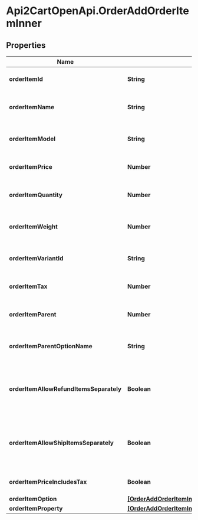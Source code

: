 # Api2CartOpenApi.OrderAddOrderItemInner

## Properties

Name | Type | Description | Notes
------------ | ------------- | ------------- | -------------
**orderItemId** | **String** | Defines orders specified by order item id | 
**orderItemName** | **String** | Defines orders specified by order item name | 
**orderItemModel** | **String** | Defines orders specified by order item model | [optional] 
**orderItemPrice** | **Number** | Defines orders specified by order item price | 
**orderItemQuantity** | **Number** | Defines orders specified by order item quantity | 
**orderItemWeight** | **Number** | Defines orders specified by order item weight | [optional] 
**orderItemVariantId** | **String** | Ordered product variant. Where x is order item ID | [optional] 
**orderItemTax** | **Number** | Percentage of tax for product order | [optional] [default to 0]
**orderItemParent** | **Number** | Index of the parent grouped/bundle product | [optional] 
**orderItemParentOptionName** | **String** | Option name of the parent grouped/bundle product | [optional] 
**orderItemAllowRefundItemsSeparately** | **Boolean** | Indicates whether subitems of the grouped/bundle product can be refunded separately | [optional] 
**orderItemAllowShipItemsSeparately** | **Boolean** | Indicates whether subitems of the grouped/bundle product can be shipped separately | [optional] 
**orderItemPriceIncludesTax** | **Boolean** | Defines if item price includes tax | [optional] [default to false]
**orderItemOption** | [**[OrderAddOrderItemInnerOrderItemOptionInner]**](OrderAddOrderItemInnerOrderItemOptionInner.md) |  | [optional] 
**orderItemProperty** | [**[OrderAddOrderItemInnerOrderItemPropertyInner]**](OrderAddOrderItemInnerOrderItemPropertyInner.md) |  | [optional] 


